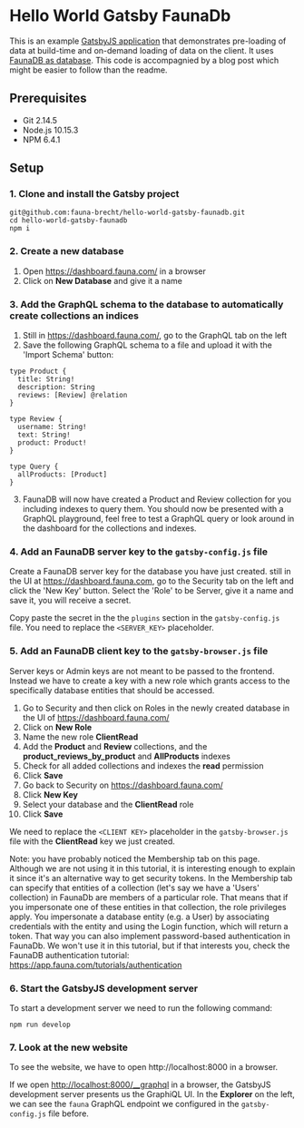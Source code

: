 # Hello World Gatsby FaunaDb

This is an example [GatsbyJS application](https://www.gatsbyjs.org/) that demonstrates pre-loading of data at build-time and on-demand loading of data on the client. It uses [FaunaDB as database](https://fauna.com/). This code is accompagnied by a blog post which might be easier to follow than the readme.

## Prerequisites

- Git 2.14.5
- Node.js 10.15.3
- NPM 6.4.1

## Setup

### 1. Clone and install the Gatsby project

    git@github.com:fauna-brecht/hello-world-gatsby-faunadb.git
    cd hello-world-gatsby-faunadb
    npm i

### 2. Create a new database
1. Open https://dashboard.fauna.com/ in a browser
2. Click on **New Database** and give it a name

### 3. Add the GraphQL schema to the database to automatically create collections an indices 

1. Still in https://dashboard.fauna.com/, go to the GraphQL tab on the left
2. Save the following GraphQL schema to a file and upload it with the 'Import Schema' button: 
```
type Product {
  title: String!
  description: String
  reviews: [Review] @relation
}

type Review {
  username: String!
  text: String!
  product: Product!
}

type Query {
  allProducts: [Product]
}
```
3. FaunaDB will now have created a Product and Review collection for you including indexes to query them. You should now be presented with a GraphQL playground, feel free to test a GraphQL query or look around in the dashboard for the collections and indexes.
    
### 4. Add an FaunaDB server key to the `gatsby-config.js` file

Create a FaunaDB server key for the database you have just created. still in the UI at https://dashboard.fauna.com, go to the Security tab on the left and click the 'New Key' button. Select the 'Role' to be Server, give it a name and save it, you will receive a secret. 

Copy paste the secret in the the `plugins` section in the `gatsby-config.js` file. You need to replace the `<SERVER_KEY>` placeholder.

### 5. Add an FaunaDB client key to the `gatsby-browser.js` file

Server keys or Admin keys are not meant to be passed to the frontend. 
Instead we have to create a key with a new role which grants access to the specifically database entities that should be accessed.

1. Go to Security and then click on Roles in the newly created database in the UI of https://dashboard.fauna.com/
2. Click on **New Role**
3. Name the new role **ClientRead**
4. Add the **Product** and **Review** collections, and the **product_reviews_by_product** and **AllProducts** indexes
5. Check for all added collections and indexes the **read** permission
6. Click **Save**
1. Go back to Security on https://dashboard.fauna.com/
8. Click **New Key**
9. Select your database and the **ClientRead** role
10. Click **Save**

We need to replace the `<CLIENT KEY>` placeholder in the `gatsby-browser.js` file with the **ClientRead** key we just created.

Note: you have probably noticed the Membership tab on this page. Although we are not using it in this tutorial, it is interesting enough to explain it since it's an alternative way to get security tokens. In the Membership tab can specify that entities of a collection (let's say we have a 'Users' collection) in FaunaDb are members of a particular role. That means that if you impersonate one of these entities in that collection, the role privileges apply. You impersonate a database entity (e.g. a User) by associating credentials with the entity and using the Login function, which will return a token. That way you can also implement password-based authentication in FaunaDb. We won't use it in this tutorial, but if that interests you, check the FaunaDB authentication tutorial: https://app.fauna.com/tutorials/authentication

### 6. Start the GatsbyJS development server

To start a development server we need to run the following command:

    npm run develop
    
### 7. Look at the new website

To see the website, we have to open http://localhost:8000 in a browser.

If we open <http://localhost:8000/__graphql> in a browser, the GatsbyJS development server presents us the GraphiQL UI. In the **Explorer** on the left, we can see the `fauna` GraphQL endpoint we configured in the `gatsby-config.js` file before.
